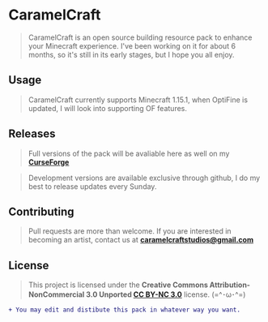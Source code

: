 # CaramelCraft

> CaramelCraft is an open source building resource pack to enhance your Minecraft experience. I've been working on it for about 6 months, so it's still in its early stages, but I hope you all enjoy.

## Usage

> CaramelCraft currently supports Minecraft 1.15.1, when OptiFine is updated, I will look into supporting OF features.

## Releases

> Full versions of the pack will be avaliable here as well on my **[CurseForge](https://www.curseforge.com/minecraft/texture-packs/caramelcraft)**

> Development versions are available exclusive through github, I do my best to release updates every Sunday.

## Contributing

> Pull requests are more than welcome. If you are interested in becoming an artist, contact us at **caramelcraftstudios@gmail.com**

## License

> This project is licensed under the **Creative Commons Attribution-NonCommercial 3.0 Unported [CC BY-NC 3.0](https://creativecommons.org/licenses/by-nc/3.0/)** license.  (=^･ω･^=)

```diff
+ You may edit and distibute this pack in whatever way you want.
```
